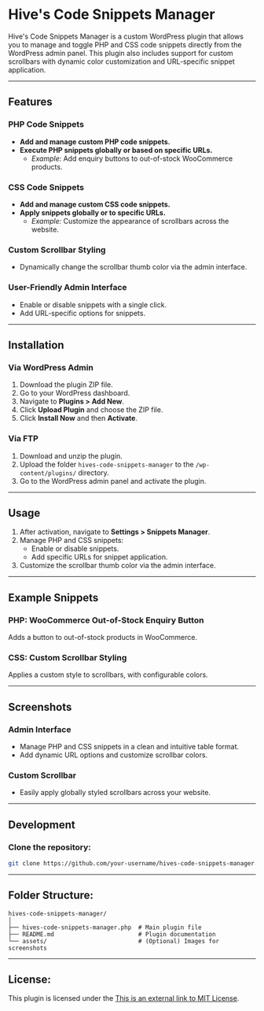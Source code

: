 # Hive's Code Snippets Manager

Hive's Code Snippets Manager is a custom WordPress plugin that allows you to manage and toggle PHP and CSS code snippets directly from the WordPress admin panel. This plugin also includes support for custom scrollbars with dynamic color customization and URL-specific snippet application.

---

## Features

### PHP Code Snippets
- **Add and manage custom PHP code snippets.**
- **Execute PHP snippets globally or based on specific URLs.**
  - *Example:* Add enquiry buttons to out-of-stock WooCommerce products.

### CSS Code Snippets
- **Add and manage custom CSS code snippets.**
- **Apply snippets globally or to specific URLs.**
  - *Example:* Customize the appearance of scrollbars across the website.

### Custom Scrollbar Styling
- Dynamically change the scrollbar thumb color via the admin interface.

### User-Friendly Admin Interface
- Enable or disable snippets with a single click.
- Add URL-specific options for snippets.

---

## Installation

### Via WordPress Admin
1. Download the plugin ZIP file.
2. Go to your WordPress dashboard.
3. Navigate to **Plugins > Add New**.
4. Click **Upload Plugin** and choose the ZIP file.
5. Click **Install Now** and then **Activate**.

### Via FTP
1. Download and unzip the plugin.
2. Upload the folder `hives-code-snippets-manager` to the `/wp-content/plugins/` directory.
3. Go to the WordPress admin panel and activate the plugin.

---

## Usage

1. After activation, navigate to **Settings > Snippets Manager**.
2. Manage PHP and CSS snippets:
   - Enable or disable snippets.
   - Add specific URLs for snippet application.
3. Customize the scrollbar thumb color via the admin interface.

---

## Example Snippets

### PHP: WooCommerce Out-of-Stock Enquiry Button
Adds a button to out-of-stock products in WooCommerce.

### CSS: Custom Scrollbar Styling
Applies a custom style to scrollbars, with configurable colors.

---

## Screenshots

### Admin Interface
- Manage PHP and CSS snippets in a clean and intuitive table format.
- Add dynamic URL options and customize scrollbar colors.

### Custom Scrollbar
- Easily apply globally styled scrollbars across your website.

---

## Development

### Clone the repository:
```bash
git clone https://github.com/your-username/hives-code-snippets-manager.git
```

---

## Folder Structure:
```
hives-code-snippets-manager/
│
├── hives-code-snippets-manager.php  # Main plugin file
├── README.md                        # Plugin documentation
└── assets/                          # (Optional) Images for screenshots
```

---

## License:
This plugin is licensed under the [This is an external link to MIT License](https://mit-license.org/).



